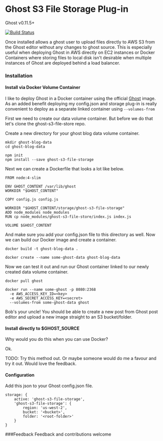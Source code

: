 # Ghost S3 File Storage Plug-in

Ghost v0.11.5+

[![Build Status](https://travis-ci.org/dionhut/ghost-s3-file-store.svg?branch=master)](https://travis-ci.org/dionhut/ghost-s3-file-store)

Once installed allows a ghost user to upload files directly to AWS S3 from
the Ghost editor without any changes to ghost source.
This is especially useful when deploying Ghost in AWS directly
on EC2 instances or Docker Containers where storing 
files to local disk isn't desirable when multiple instances of
Ghost are deployed behind a load balancer.

### Installation 

#### Install via Docker Volume Container

I like to deploy Ghost in a Docker container using the official [Ghost](https://hub.docker.com/_/ghost/)
image.  As an added benefit deploying my config.json and
storage plug-in is really convenient to deploy as a separate linked container
using `--volumes-from`

First we need to create our data volume container.  But before we do that let's clone the
ghost-s3-file-store repo.

Create a new directory for your ghost blog data volume container.

```
mkdir ghost-blog-data
cd ghost-blog-data

npm init
npm install --save ghost-s3-file-storage
```

Next we can create a Dockerfile that looks a lot like below.

```
FROM node:4-slim

ENV GHOST_CONTENT /var/lib/ghost
WORKDIR "$GHOST_CONTENT"

COPY config.js config.js

WORKDIR "$GHOST_CONTENT/storage/ghost-s3-file-storage"
ADD node_modules node_modules
RUN cp node_modules/ghost-s3-file-store/index.js index.js

VOLUME $GHOST_CONTENT
```

And make sure you add your config.json file to this directory as well. Now we can build our
Docker image and create a container.

```
docker build -t ghost-blog-data .

docker create --name some-ghost-data ghost-blog-data
```

Now we can test it out and run our Ghost container linked to our newly created
data volume container.

```
docker pull ghost

docker run --name some-ghost -p 8080:2368
  -e AWS_ACCESS_KEY_ID=<key>
  -e AWS_SECRET_ACCESS_KEY=<secret>
  --volumes-from some-ghost-data ghost
```

Bob's your uncle!  You should be able to create a new post from Ghost post editor
and upload a new image straight to an S3 bucket/folder.

#### Install directly to $GHOST_SOURCE

Why would you do this when you can use Docker?

Ok.

TODO:  Try this method out.  Or maybe someone would do me a
favour and try it out.  Would love the feedback.

#### Configuration

Add this json to your Ghost config.json file.

```
storage: {
    active: 'ghost-s3-file-storage',
    'ghost-s3-file-storage': {
        region: 'us-west-2',
        bucket: '<bucket>',
        folder: '<root-folder>'
    }
}
```

###Feedback
Feedback and contributions welcome

